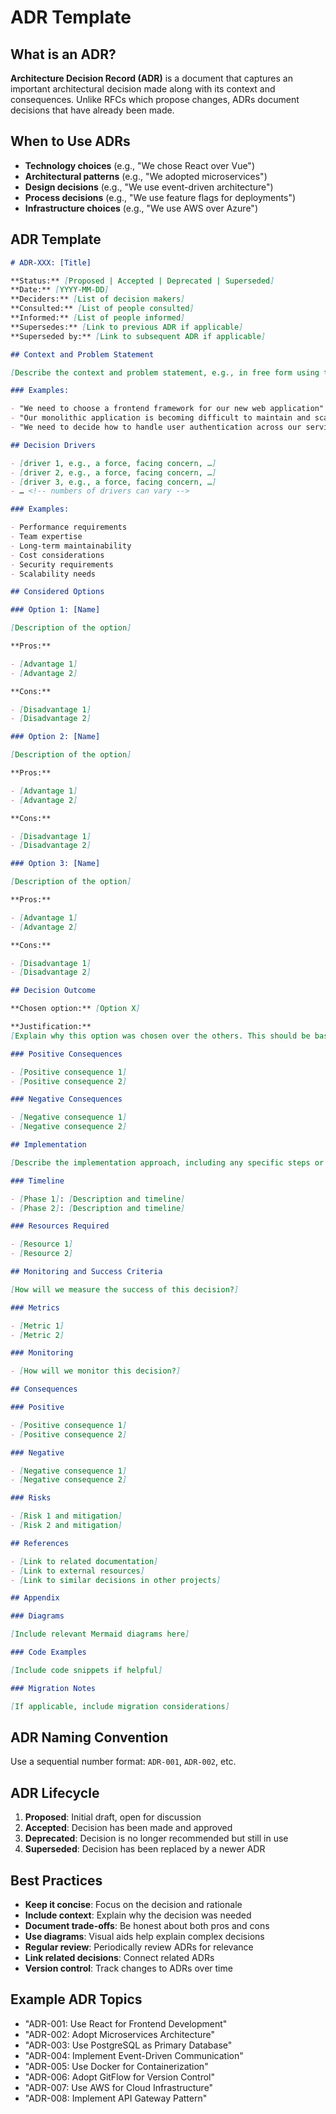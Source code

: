 # ADR Template

## What is an ADR?

**Architecture Decision Record (ADR)** is a document that captures an important architectural decision made along with its context and consequences. Unlike RFCs which propose changes, ADRs document decisions that have already been made.

## When to Use ADRs

- **Technology choices** (e.g., "We chose React over Vue")
- **Architectural patterns** (e.g., "We adopted microservices")
- **Design decisions** (e.g., "We use event-driven architecture")
- **Process decisions** (e.g., "We use feature flags for deployments")
- **Infrastructure choices** (e.g., "We use AWS over Azure")

## ADR Template

```markdown
# ADR-XXX: [Title]

**Status:** [Proposed | Accepted | Deprecated | Superseded]
**Date:** [YYYY-MM-DD]
**Deciders:** [List of decision makers]
**Consulted:** [List of people consulted]
**Informed:** [List of people informed]
**Supersedes:** [Link to previous ADR if applicable]
**Superseded by:** [Link to subsequent ADR if applicable]

## Context and Problem Statement

[Describe the context and problem statement, e.g., in free form using two to three sentences. You may want to articulate the problem in form of a question.]

### Examples:

- "We need to choose a frontend framework for our new web application"
- "Our monolithic application is becoming difficult to maintain and scale"
- "We need to decide how to handle user authentication across our services"

## Decision Drivers

- [driver 1, e.g., a force, facing concern, …]
- [driver 2, e.g., a force, facing concern, …]
- [driver 3, e.g., a force, facing concern, …]
- … <!-- numbers of drivers can vary -->

### Examples:

- Performance requirements
- Team expertise
- Long-term maintainability
- Cost considerations
- Security requirements
- Scalability needs

## Considered Options

### Option 1: [Name]

[Description of the option]

**Pros:**

- [Advantage 1]
- [Advantage 2]

**Cons:**

- [Disadvantage 1]
- [Disadvantage 2]

### Option 2: [Name]

[Description of the option]

**Pros:**

- [Advantage 1]
- [Advantage 2]

**Cons:**

- [Disadvantage 1]
- [Disadvantage 2]

### Option 3: [Name]

[Description of the option]

**Pros:**

- [Advantage 1]
- [Advantage 2]

**Cons:**

- [Disadvantage 1]
- [Disadvantage 2]

## Decision Outcome

**Chosen option:** [Option X]

**Justification:**
[Explain why this option was chosen over the others. This should be based on the decision drivers and trade-offs.]

### Positive Consequences

- [Positive consequence 1]
- [Positive consequence 2]

### Negative Consequences

- [Negative consequence 1]
- [Negative consequence 2]

## Implementation

[Describe the implementation approach, including any specific steps or considerations.]

### Timeline

- [Phase 1]: [Description and timeline]
- [Phase 2]: [Description and timeline]

### Resources Required

- [Resource 1]
- [Resource 2]

## Monitoring and Success Criteria

[How will we measure the success of this decision?]

### Metrics

- [Metric 1]
- [Metric 2]

### Monitoring

- [How will we monitor this decision?]

## Consequences

### Positive

- [Positive consequence 1]
- [Positive consequence 2]

### Negative

- [Negative consequence 1]
- [Negative consequence 2]

### Risks

- [Risk 1 and mitigation]
- [Risk 2 and mitigation]

## References

- [Link to related documentation]
- [Link to external resources]
- [Link to similar decisions in other projects]

## Appendix

### Diagrams

[Include relevant Mermaid diagrams here]

### Code Examples

[Include code snippets if helpful]

### Migration Notes

[If applicable, include migration considerations]
```

## ADR Naming Convention

Use a sequential number format: `ADR-001`, `ADR-002`, etc.

## ADR Lifecycle

1. **Proposed**: Initial draft, open for discussion
2. **Accepted**: Decision has been made and approved
3. **Deprecated**: Decision is no longer recommended but still in use
4. **Superseded**: Decision has been replaced by a newer ADR

## Best Practices

- **Keep it concise**: Focus on the decision and rationale
- **Include context**: Explain why the decision was needed
- **Document trade-offs**: Be honest about both pros and cons
- **Use diagrams**: Visual aids help explain complex decisions
- **Regular review**: Periodically review ADRs for relevance
- **Link related decisions**: Connect related ADRs
- **Version control**: Track changes to ADRs over time

## Example ADR Topics

- "ADR-001: Use React for Frontend Development"
- "ADR-002: Adopt Microservices Architecture"
- "ADR-003: Use PostgreSQL as Primary Database"
- "ADR-004: Implement Event-Driven Communication"
- "ADR-005: Use Docker for Containerization"
- "ADR-006: Adopt GitFlow for Version Control"
- "ADR-007: Use AWS for Cloud Infrastructure"
- "ADR-008: Implement API Gateway Pattern"
